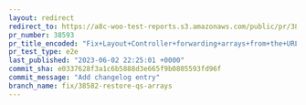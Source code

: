 ```yaml
---
layout: redirect
redirect_to: https://a8c-woo-test-reports.s3.amazonaws.com/public/pr/38593/e2e/index.html
pr_number: 38593
pr_title_encoded: "Fix+Layout+Controller+forwarding+arrays+from+the+URL+query+string."
pr_test_type: e2e
last_published: "2023-06-02 22:25:01 +0000"
commit_sha: e0337628f3a1c6b5888d3e665f9b0805593fd96f
commit_message: "Add changelog entry"
branch_name: fix/38582-restore-qs-arrays
---
```

